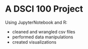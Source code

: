 # A DSCI 100 Project
Using JupyterNotebook and R:
- cleaned and wrangled csv files
- performed data manipulations
- created visualizations

